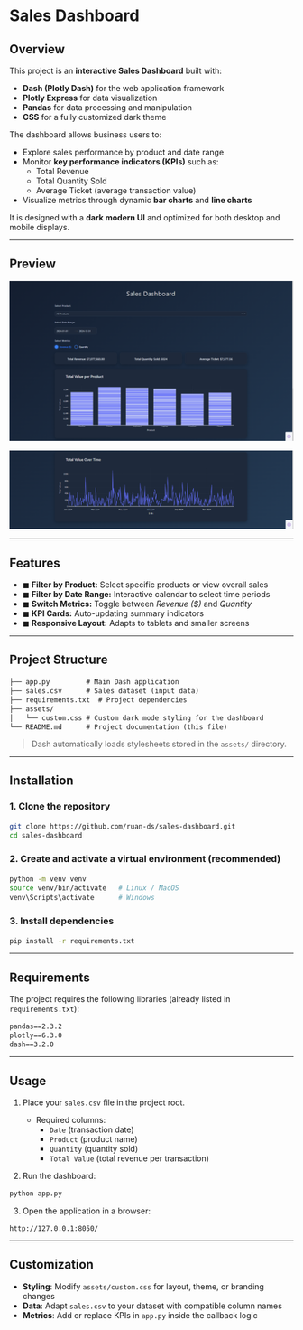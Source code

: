# Sales Dashboard  

## Overview  
This project is an **interactive Sales Dashboard** built with:  
- **Dash (Plotly Dash)** for the web application framework  
- **Plotly Express** for data visualization  
- **Pandas** for data processing and manipulation  
- **CSS** for a fully customized dark theme  

The dashboard allows business users to:  
- Explore sales performance by product and date range  
- Monitor **key performance indicators (KPIs)** such as:  
  - Total Revenue  
  - Total Quantity Sold  
  - Average Ticket (average transaction value)  
- Visualize metrics through dynamic **bar charts** and **line charts**  

It is designed with a **dark modern UI** and optimized for both desktop and mobile displays.  

---

## Preview

![Dashboard Overview](assets/dashboard_preview.png)

![Dashboard Time Series](assets/dashboard_time_preview.png)

---

## Features  
- ◼ **Filter by Product:** Select specific products or view overall sales  
- ◼ **Filter by Date Range:** Interactive calendar to select time periods  
- ◼ **Switch Metrics:** Toggle between *Revenue ($)* and *Quantity*  
- ◼ **KPI Cards:** Auto-updating summary indicators  
- ◼ **Responsive Layout:** Adapts to tablets and smaller screens  

---

## Project Structure  
```
├── app.py         # Main Dash application
├── sales.csv      # Sales dataset (input data)
├── requirements.txt  # Project dependencies
├── assets/
│   └── custom.css # Custom dark mode styling for the dashboard
└── README.md      # Project documentation (this file)
```

> Dash automatically loads stylesheets stored in the `assets/` directory.  

---

## Installation  

### 1. Clone the repository  
```bash
git clone https://github.com/ruan-ds/sales-dashboard.git
cd sales-dashboard
```

### 2. Create and activate a virtual environment (recommended)  
```bash
python -m venv venv
source venv/bin/activate   # Linux / MacOS
venv\Scripts\activate      # Windows
```

### 3. Install dependencies  
```bash
pip install -r requirements.txt
```

---

## Requirements  

The project requires the following libraries (already listed in `requirements.txt`):  
```
pandas==2.3.2
plotly==6.3.0
dash==3.2.0
```

---

## Usage  

1. Place your `sales.csv` file in the project root.  
   - Required columns:  
     - `Date` (transaction date)  
     - `Product` (product name)  
     - `Quantity` (quantity sold)  
     - `Total Value` (total revenue per transaction)  

2. Run the dashboard:  
```bash
python app.py
```

3. Open the application in a browser:  
```
http://127.0.0.1:8050/
```

---

## Customization  

- **Styling**: Modify `assets/custom.css` for layout, theme, or branding changes  
- **Data**: Adapt `sales.csv` to your dataset with compatible column names  
- **Metrics**: Add or replace KPIs in `app.py` inside the callback logic
